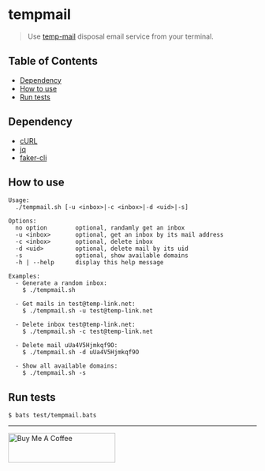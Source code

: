 # tempmail

> Use [temp-mail](https://temp-mail.org/) disposal email service from your terminal.

## Table of Contents

- [Dependency](#dependency)
- [How to use](#how-to-use)
- [Run tests](#run-tests)

## Dependency

- [cURL](https://curl.haxx.se/download.html)
- [jq](https://stedolan.github.io/jq/)
- [faker-cli](https://github.com/lestoni/faker-cli)

## How to use

```
Usage:
  ./tempmail.sh [-u <inbox>|-c <inbox>|-d <uid>|-s]

Options:
  no option        optional, randamly get an inbox
  -u <inbox>       optional, get an inbox by its mail address
  -c <inbox>       optional, delete inbox
  -d <uid>         optional, delete mail by its uid
  -s               optional, show available domains
  -h | --help      display this help message

Examples:
  - Generate a random inbox:
    $ ./tempmail.sh

  - Get mails in test@temp-link.net:
    $ ./tempmail.sh -u test@temp-link.net

  - Delete inbox test@temp-link.net:
    $ ./tempmail.sh -c test@temp-link.net

  - Delete mail uUa4V5Hjmkqf9O:
    $ ./tempmail.sh -d uUa4V5Hjmkqf9O

  - Show all available domains:
    $ ./tempmail.sh -s
```

## Run tests

```
$ bats test/tempmail.bats
```

---

<a href="https://www.buymeacoffee.com/kevcui" target="_blank"><img src="https://cdn.buymeacoffee.com/buttons/v2/default-orange.png" alt="Buy Me A Coffee" height="60px" width="217px"></a>